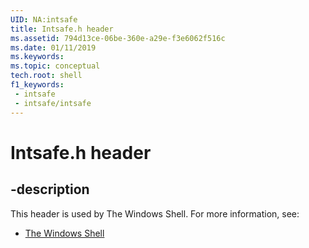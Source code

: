 ```yaml
---
UID: NA:intsafe
title: Intsafe.h header
ms.assetid: 794d13ce-06be-360e-a29e-f3e6062f516c
ms.date: 01/11/2019
ms.keywords: 
ms.topic: conceptual
tech.root: shell
f1_keywords:
 - intsafe
 - intsafe/intsafe
---
```


# Intsafe.h header


## -description

This header is used by The Windows Shell. For more information, see:

- [The Windows Shell](../_shell/index.md)

